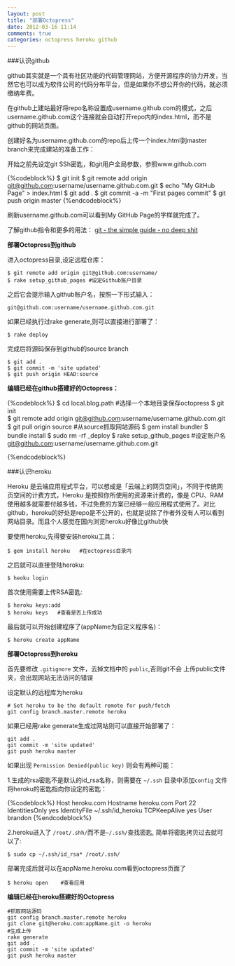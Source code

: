 ```yaml
---
layout: post
title: "部署Octopress"
date: 2012-03-16 11:14
comments: true
categories: octopress heroku github
---
```



###认识github

github其实就是一个具有社区功能的代码管理网站，方便开源程序的协力开发，当然它也可以成为软件公司的代码分布平台，但是如果你不想公开你的代码，就必须缴纳年费。

在github上建站最好将repo名称设置成username.github.com的模式，之后username.github.com这个连接就会自动打开repo内的index.html，而不是github的网站页面。

创建好名为username.github.com的repo后上传一个index.html到master branch来完成建站的准备工作：

<!-- more -->

开始之前先设定git SSh密匙，和git用户全局参数，参照www.github.com

{%codeblock%}
$ git init
$ git remote add origin git@github.com:username/username.github.com.git
$ echo "My GitHub Page" > index.html
$ git add .
$ git commit -a -m "First pages commit"
$ git push origin master
{%endcodeblock%}

刷新username.github.com可以看到My GitHub Page的字样就完成了。

了解github指令和更多的用法：
[git - the simple guide - no deep shit](http://rogerdudler.github.com/git-guide/index.zh.html)


**部署Octopress到github**

进入octopress目录,设定远程仓库：

	$ git remote add origin git@github.com:username/
	$ rake setup_github_pages #设定Github账户目录

之后它会提示输入github账户名，按照一下形式输入：
	
	git@github.com:username/username.github.com.git
	
如果已经执行过rake generate,则可以直接进行部署了：

	$ rake deploy

完成后将源码保存到github的source branch

	$ git add .
	$ git commit -m 'site updated'
	$ git push origin HEAD:source


**编辑已经在github搭建好的Octopress：**

{%codeblock%}
$ cd local.blog.path  #选择一个本地目录保存octopress
$ git init				
$ git remote add origin git@github.com:username/username.github.com.git
$ git pull origin source		#从source抓取网站源码
$ gem install bundler
$ bundle install
$ sudo rm -rf _deploy
$ rake setup_github_pages	#设定账户名
git@github.com:username/username.github.com.git

{%endcodeblock%}



###认识heroku

Heroku 是云端应用程式平台，可以想成是「云端上的网页空间」，不同于传统网页空间的计费方式，Heroku 是按照你所使用的资源来计费的，像是 CPU、RAM 使用越多就需要付越多钱，不过免费的方案已经够一般应用程式使用了。对比github，heroku的好处是repo是不公开的，也就是说除了作者外没有人可以看到网站目录。而且个人感觉在国内浏览heroku好像比github快

要使用heroku,先得要安装heroku工具：

	$ gem install heroku   #在octopress目录内
	
之后就可以直接登陆heroku:

	$ heoku login
	
首次使用需要上传RSA密匙:

	$ heroku keys:add
	$ heroku keys   #查看是否上传成功
	
最后就可以开始创建程序了(appName为自定义程序名)：

	$ heroku create appName
	

**部署Octopress到heroku**

首先要修改 `.gitignore` 文件，去掉文档中的 `public`,否则git不会 上传public文件夹，会出现网站无法访问的错误

设定默认的远程库为heroku

	# Set heroku to be the default remote for push/fetch
	git config branch.master.remote heroku

如果已经用rake generate生成过网站则可以直接开始部署了：

	git add .
	git commit -m 'site updated'
	git push heroku master
	
如果出现 `Permission Denied(public key)` 则会有两种可能：

1.生成的rsa密匙不是默认的id_rsa名称，则需要在 `~/.ssh` 目录中添加`config` 文件将heroku的密匙指向你设定的密匙：

{%codeblock%}
Host heroku.com
Hostname heroku.com
Port 22
IdentitiesOnly yes
IdentityFile ~/.ssh/id_heroku
TCPKeepAlive yes
User brandon
{%endcodeblock%}

2.heroku进入了 `/root/.shh/`而不是`~/.ssh/`查找密匙, 简单将密匙拷贝过去就可以了:

	$ sudo cp ~/.ssh/id_rsa* /root/.ssh/
	
部署完成后就可以在appName.heroku.com看到octopress页面了

	$ heroku open    #查看应用
	

**编辑已经在heroku搭建好的Octopress**

	#抓取网站源码
	git config branch.master.remote heroku
	git clone git@heroku.com:appName.git -o heroku
	#生成上传
	rake generate
	git add .
	git commit -m 'site updated'
	git push heroku master


